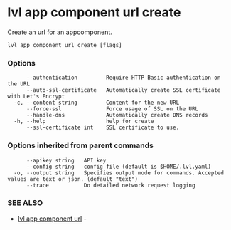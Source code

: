 # lvl app component url create

Create an url for an appcomponent.

```
lvl app component url create [flags]
```

### Options

```
      --authentication         Require HTTP Basic authentication on the URL
      --auto-ssl-certificate   Automatically create SSL certificate with Let's Encrypt
  -c, --content string         Content for the new URL
      --force-ssl              Force usage of SSL on the URL
      --handle-dns             Automatically create DNS records
  -h, --help                   help for create
      --ssl-certificate int    SSL certificate to use.
```

### Options inherited from parent commands

```
      --apikey string   API key
      --config string   config file (default is $HOME/.lvl.yaml)
  -o, --output string   Specifies output mode for commands. Accepted values are text or json. (default "text")
      --trace           Do detailed network request logging
```

### SEE ALSO

* [lvl app component url](lvl_app_component_url.md)	 - 

